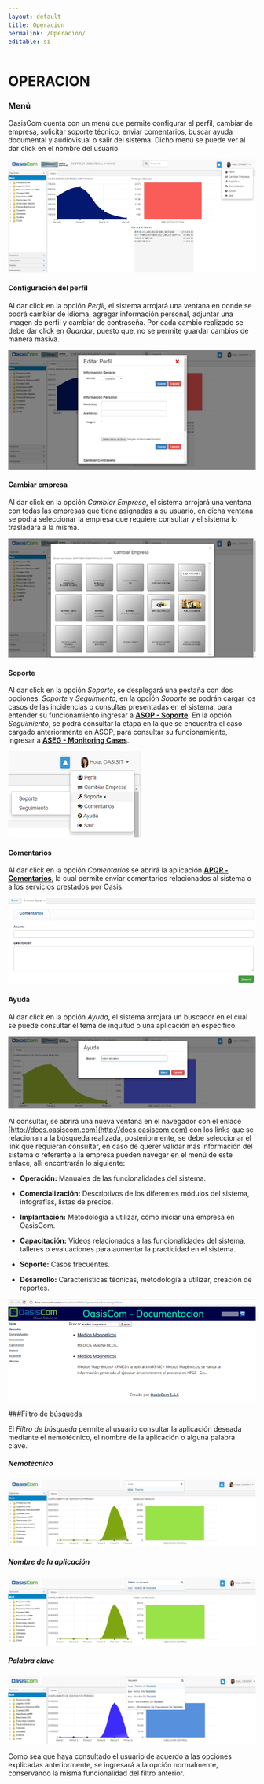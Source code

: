 ```yaml
---
layout: default
title: Operacion
permalink: /Operacion/
editable: si
---
```


# OPERACION

### Menú

OasisCom cuenta con un menú que permite configurar el perfil, cambiar de empresa, solicitar soporte técnico, enviar comentarios, buscar ayuda documental y audiovisual o salir del sistema. Dicho menú se puede ver al dar click en el nombre del usuario.  


![](MENU.png)

#### **Configuración del perfil**  

Al dar click en la opción _Perfil_, el sistema arrojará una ventana en donde se podrá cambiar de idioma, agregar información personal, adjuntar una imagen de perfil y cambiar de contraseña. Por cada cambio realizado se debe dar click en _Guardar_, puesto que, no se permite guardar cambios de manera masiva.  


![](PERFIL.png)


#### **Cambiar empresa**  

Al dar click en la opción _Cambiar Empresa_, el sistema arrojará una ventana con todas las empresas que tiene asignadas a su usuario, en dicha ventana se podrá seleccionar la empresa que requiere consultar y el sistema lo trasladará a la misma.  

![](CAMBIAR.png)


#### **Soporte**  

Al dar click en la opción _Soporte_, se desplegará una pestaña con dos opciones, _Soporte_ y _Seguimiento_, en la opción _Soporte_ se podrán cargar los casos de las incidencias o consultas presentadas en el sistema, para entender su funcionamiento ingresar a [**ASOP - Soporte**](https://github.com/OasisCom/Docs/blob/master/Operacion/System/sacceso/asop.md). En la opción _Seguimiento_, se podrá consultar la etapa en la que se encuentra el caso cargado anteriormente en ASOP, para consultar su funcionamiento, ingresar a [**ASEG - Monitoring Cases**](https://github.com/OasisCom/Docs/blob/master/Operacion/System/sacceso/asop.md).  


![](SOPORTE.png)


#### **Comentarios**  


Al dar click en la opción _Comentarios_ se abrirá la aplicación [**APQR - Comentarios**](https://github.com/OasisCom/Docs/blob/master/Operacion/System/sacceso/apqr.md), la cual permite enviar comentarios relacionados al sistema o a los servicios prestados por Oasis.  


![](COMENTARIOS.png)


#### **Ayuda**  

Al dar click en la opción _Ayuda_, el sistema arrojará un buscador en el cual se puede consultar el tema de inquitud o una aplicación en específico. 


![](AYUDA.png)


Al consultar, se abrirá una nueva ventana en el navegador con el enlace [http://docs.oasiscom.com](http://docs.oasiscom.com) con los links que se relacionan a la búsqueda realizada, posteriormente, se debe seleccionar el link que requieran consultar, en caso de querer validar más información del sistema o referente a la empresa pueden navegar en el menú de este enlace, allí encontrarán lo siguiente:  


* **Operación:** Manuales de las funcionalidades del sistema.  

* **Comercialización:** Descriptivos de los diferentes módulos del sistema, infografías, listas de precios.  

* **Implantación:** Metodología a utilizar, cómo iniciar una empresa en OasisCom.  

* **Capacitación:** Videos relacionados a las funcionalidades del sistema, talleres o evaluaciones para aumentar la practicidad en el sistema.  

* **Soporte:** Casos frecuentes.  

* **Desarrollo:** Características técnicas, metodología a utilizar, creación de reportes.  


![](DOCUMENTACION.png)

###Filtro de búsqueda

El _Filtro de búsqueda_ permite al usuario consultar la aplicación deseada mediante el nemotécnico, el nombre de la aplicación o alguna palabra clave.

##### **Nemotécnico**

![](filtro.png)

##### **Nombre de la aplicación**

![](filtro1.png)

##### **Palabra clave**

![](filtro2.png)

Como sea que haya consultado el usuario de acuerdo a las opciones explicadas anteriormente, se ingresará a la opción normalmente, conservando la misma funcionalidad del filtro anterior.

